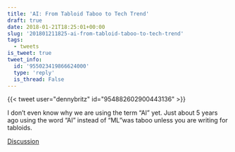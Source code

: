 ```yaml
---
title: 'AI: From Tabloid Taboo to Tech Trend'
draft: true
date: 2018-01-21T18:25:01+00:00
slug: '201801211825-ai-from-tabloid-taboo-to-tech-trend'
tags:
  - tweets
is_tweet: true
tweet_info:
  id: '955023419866624000'
  type: 'reply'
  is_thread: False
---
```




{{< tweet user="dennybritz" id="954882602900443136" >}}

I don’t even know why we are using the term “AI” yet. Just about 5 years ago using the word “AI” instead of “ML”was taboo unless you are writing for tabloids.

[Discussion](https://x.com/sytelus/status/955023419866624000)

